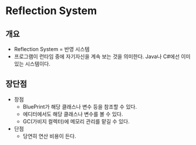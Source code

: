 # Reflection System
## 개요
- Reflection System = 반영 시스템
- 프로그램이 런타임 중에 자기자신을 계속 보는 것을 의미한다. Java나 C#에선 이미 있는 시스템이다.
## 장단점
- 장점
	- BluePrint가 해당 클래스나 변수 등을 참조할 수 있다. 
	- 에디터에서도 해당 클래스나 변수를 볼 수 있다.
	- GC(가비지 컬렉터)에 메모리 관리를 맡길 수 있다.
- 단점
	- 당연히 연산 비용이 든다.
